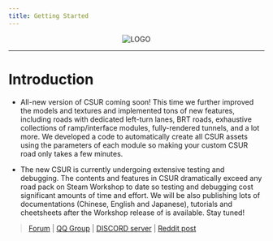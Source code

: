 ```yaml
---
title: Getting Started
---
```


<p align="center">
<img alt="LOGO" src="/logo.png"/>
</p>

------------------------------

# Introduction

* All-new version of CSUR coming soon! This time we further improved the models and textures and implemented tons of new features, including roads with dedicated left-turn lanes, BRT roads, exhaustive collections of ramp/interface modules, fully-rendered tunnels, and a lot more. We developed a code to automatically create all CSUR assets using the parameters of each module so making your custom CSUR road only takes a few minutes.

* The new CSUR is currently undergoing extensive testing and debugging. The contents and features in CSUR dramatically exceed any road pack on Steam Workshop to date so testing and debugging cost significant amounts of time and effort. We will be also publishing lots of documentations (Chinese, English and Japanese), tutorials and cheetsheets after the Workshop release of is available. Stay tuned!

> [Forum](https://bbs.csur.fun) | [QQ Group](https://jq.qq.com/?_wv=1027&k=5wOzDNM) | [DISCORD server](https://discord.gg/bdqu5z8) | [Reddit post](https://www.reddit.com/r/CitiesSkylinesModding/comments/d8y4xo/csur_automated_creation_of_road_assets_with/)
